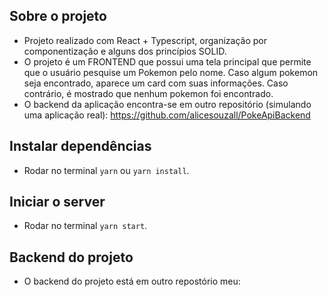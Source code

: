 ## Sobre o projeto
- Projeto realizado com React + Typescript, organização por componentização e alguns dos princípios SOLID.
- O projeto é um FRONTEND que possui uma tela principal que permite que o usuário pesquise um Pokemon pelo nome. Caso algum pokemon seja encontrado, aparece um card com suas informações. Caso contrário, é mostrado que nenhum pokemon foi encontrado.
- O backend da aplicação encontra-se em outro repositório (simulando uma aplicação real): https://github.com/alicesouzall/PokeApiBackend

## Instalar dependências
- Rodar no terminal `yarn` ou `yarn install`.

## Iniciar o server
- Rodar no terminal `yarn start`.

## Backend do projeto
- O backend do projeto está em outro repostório meu: 
